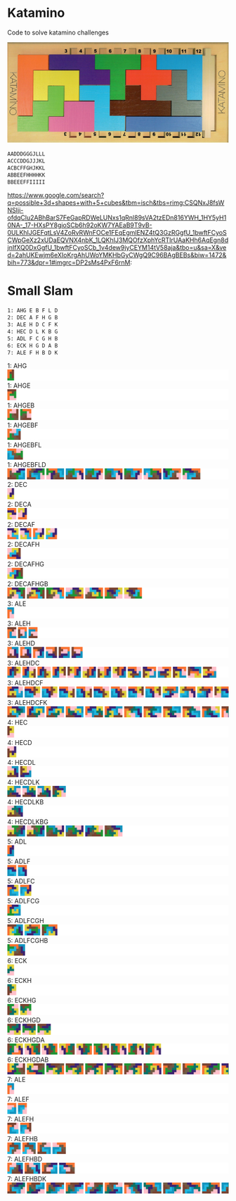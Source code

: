 # Katamino

Code to solve katamino challenges

![](art/katamino.jpg)

```
AADDDGGGJLLL
ACCCDDGJJJKL
ACBCFFGHJKKL
ABBEEFHHHHKK
BBEEEFFIIIII
```

https://www.google.com/search?q=possible+3d+shapes+with+5+cubes&tbm=isch&tbs=rimg:CSQNxJ8fsWNSIji-ofdqClu2ABhBarS7FeGapRDWeLUNxs1qRnl89sVA2tzEDn816YWH_1HY5yH10NA-_17-HXsPY8gioSCb6h92oKW7YAEaB9T9vB-0ULKhIJGEFqtLsV4ZoRvRWnFOCe1FEqEgmlENZ4tQ3GzRGgfU_1bwftFCyoSCWpGeXz2xUDaEQVNX4nbK_1LQKhIJ3MQOfzXphYcRTIrUAaKHh6AqEgn8djnIfXQ0DxGgfU_1bwftFCyoSCb_1v4dew9jyCEYM14tV58aja&tbo=u&sa=X&ved=2ahUKEwjm6eXIoKrgAhUWoYMKHbGyCWgQ9C96BAgBEBs&biw=1472&bih=773&dpr=1#imgrc=DP2sMs4PxF6rnM:

# Small Slam
```
1: AHG E B F L D
2: DEC A F H G B
3: ALE H D C F K
4: HEC D L K B G
5: ADL F C G H B
6: ECK H G D A B
7: ALE F H B D K
```

1: AHG<br>
![](art/small-1-AHG.svg)<br>
1: AHGE<br>
![](art/small-1-AHGE.svg)<br>
1: AHGEB<br>
![](art/small-1-AHGEB.svg)<br>
1: AHGEBF<br>
![](art/small-1-AHGEBF.svg)<br>
1: AHGEBFL<br>
![](art/small-1-AHGEBFL.svg)<br>
1: AHGEBFLD<br>
![](art/small-1-AHGEBFLD.svg)<br>
2: DEC<br>
![](art/small-2-DEC.svg)<br>
2: DECA<br>
![](art/small-2-DECA.svg)<br>
2: DECAF<br>
![](art/small-2-DECAF.svg)<br>
2: DECAFH<br>
![](art/small-2-DECAFH.svg)<br>
2: DECAFHG<br>
![](art/small-2-DECAFHG.svg)<br>
2: DECAFHGB<br>
![](art/small-2-DECAFHGB.svg)<br>
3: ALE<br>
![](art/small-3-ALE.svg)<br>
3: ALEH<br>
![](art/small-3-ALEH.svg)<br>
3: ALEHD<br>
![](art/small-3-ALEHD.svg)<br>
3: ALEHDC<br>
![](art/small-3-ALEHDC.svg)<br>
3: ALEHDCF<br>
![](art/small-3-ALEHDCF.svg)<br>
3: ALEHDCFK<br>
![](art/small-3-ALEHDCFK.svg)<br>
4: HEC<br>
![](art/small-4-HEC.svg)<br>
4: HECD<br>
![](art/small-4-HECD.svg)<br>
4: HECDL<br>
![](art/small-4-HECDL.svg)<br>
4: HECDLK<br>
![](art/small-4-HECDLK.svg)<br>
4: HECDLKB<br>
![](art/small-4-HECDLKB.svg)<br>
4: HECDLKBG<br>
![](art/small-4-HECDLKBG.svg)<br>
5: ADL<br>
![](art/small-5-ADL.svg)<br>
5: ADLF<br>
![](art/small-5-ADLF.svg)<br>
5: ADLFC<br>
![](art/small-5-ADLFC.svg)<br>
5: ADLFCG<br>
![](art/small-5-ADLFCG.svg)<br>
5: ADLFCGH<br>
![](art/small-5-ADLFCGH.svg)<br>
5: ADLFCGHB<br>
![](art/small-5-ADLFCGHB.svg)<br>
6: ECK<br>
![](art/small-6-ECK.svg)<br>
6: ECKH<br>
![](art/small-6-ECKH.svg)<br>
6: ECKHG<br>
![](art/small-6-ECKHG.svg)<br>
6: ECKHGD<br>
![](art/small-6-ECKHGD.svg)<br>
6: ECKHGDA<br>
![](art/small-6-ECKHGDA.svg)<br>
6: ECKHGDAB<br>
![](art/small-6-ECKHGDAB.svg)<br>
7: ALE<br>
![](art/small-7-ALE.svg)<br>
7: ALEF<br>
![](art/small-7-ALEF.svg)<br>
7: ALEFH<br>
![](art/small-7-ALEFH.svg)<br>
7: ALEFHB<br>
![](art/small-7-ALEFHB.svg)<br>
7: ALEFHBD<br>
![](art/small-7-ALEFHBD.svg)<br>
7: ALEFHBDK<br>
![](art/small-7-ALEFHBDK.svg)<br>
